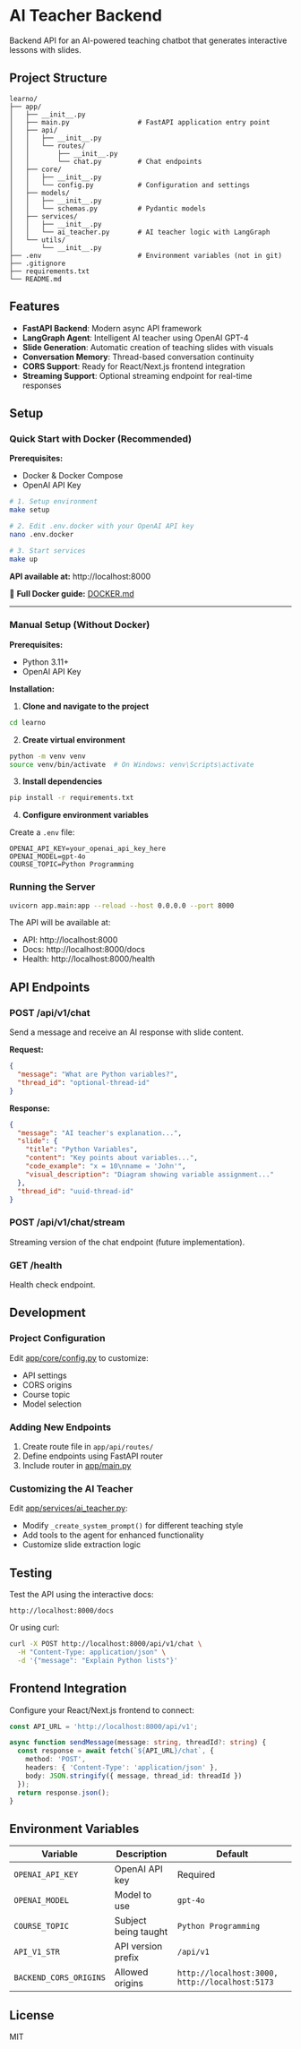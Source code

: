 # AI Teacher Backend

Backend API for an AI-powered teaching chatbot that generates interactive lessons with slides.

## Project Structure

```
learno/
├── app/
│   ├── __init__.py
│   ├── main.py                 # FastAPI application entry point
│   ├── api/
│   │   ├── __init__.py
│   │   └── routes/
│   │       ├── __init__.py
│   │       └── chat.py         # Chat endpoints
│   ├── core/
│   │   ├── __init__.py
│   │   └── config.py           # Configuration and settings
│   ├── models/
│   │   ├── __init__.py
│   │   └── schemas.py          # Pydantic models
│   ├── services/
│   │   ├── __init__.py
│   │   └── ai_teacher.py       # AI teacher logic with LangGraph
│   └── utils/
│       └── __init__.py
├── .env                        # Environment variables (not in git)
├── .gitignore
├── requirements.txt
└── README.md
```

## Features

- **FastAPI Backend**: Modern async API framework
- **LangGraph Agent**: Intelligent AI teacher using OpenAI GPT-4
- **Slide Generation**: Automatic creation of teaching slides with visuals
- **Conversation Memory**: Thread-based conversation continuity
- **CORS Support**: Ready for React/Next.js frontend integration
- **Streaming Support**: Optional streaming endpoint for real-time responses

## Setup

### Quick Start with Docker (Recommended)

**Prerequisites:**
- Docker & Docker Compose
- OpenAI API Key

```bash
# 1. Setup environment
make setup

# 2. Edit .env.docker with your OpenAI API key
nano .env.docker

# 3. Start services
make up
```

**API available at:** http://localhost:8000

📖 **Full Docker guide:** [DOCKER.md](DOCKER.md)

---

### Manual Setup (Without Docker)

**Prerequisites:**
- Python 3.11+
- OpenAI API Key

**Installation:**

1. **Clone and navigate to the project**

```bash
cd learno
```

2. **Create virtual environment**

```bash
python -m venv venv
source venv/bin/activate  # On Windows: venv\Scripts\activate
```

3. **Install dependencies**

```bash
pip install -r requirements.txt
```

4. **Configure environment variables**

Create a `.env` file:

```env
OPENAI_API_KEY=your_openai_api_key_here
OPENAI_MODEL=gpt-4o
COURSE_TOPIC=Python Programming
```

### Running the Server

```bash
uvicorn app.main:app --reload --host 0.0.0.0 --port 8000
```

The API will be available at:
- API: http://localhost:8000
- Docs: http://localhost:8000/docs
- Health: http://localhost:8000/health

## API Endpoints

### POST /api/v1/chat

Send a message and receive an AI response with slide content.

**Request:**
```json
{
  "message": "What are Python variables?",
  "thread_id": "optional-thread-id"
}
```

**Response:**
```json
{
  "message": "AI teacher's explanation...",
  "slide": {
    "title": "Python Variables",
    "content": "Key points about variables...",
    "code_example": "x = 10\nname = 'John'",
    "visual_description": "Diagram showing variable assignment..."
  },
  "thread_id": "uuid-thread-id"
}
```

### POST /api/v1/chat/stream

Streaming version of the chat endpoint (future implementation).

### GET /health

Health check endpoint.

## Development

### Project Configuration

Edit [app/core/config.py](app/core/config.py) to customize:
- API settings
- CORS origins
- Course topic
- Model selection

### Adding New Endpoints

1. Create route file in `app/api/routes/`
2. Define endpoints using FastAPI router
3. Include router in [app/main.py](app/main.py)

### Customizing the AI Teacher

Edit [app/services/ai_teacher.py](app/services/ai_teacher.py):
- Modify `_create_system_prompt()` for different teaching style
- Add tools to the agent for enhanced functionality
- Customize slide extraction logic



## Testing

Test the API using the interactive docs:
```
http://localhost:8000/docs
```

Or using curl:
```bash
curl -X POST http://localhost:8000/api/v1/chat \
  -H "Content-Type: application/json" \
  -d '{"message": "Explain Python lists"}'
```

## Frontend Integration

Configure your React/Next.js frontend to connect:

```typescript
const API_URL = 'http://localhost:8000/api/v1';

async function sendMessage(message: string, threadId?: string) {
  const response = await fetch(`${API_URL}/chat`, {
    method: 'POST',
    headers: { 'Content-Type': 'application/json' },
    body: JSON.stringify({ message, thread_id: threadId })
  });
  return response.json();
}
```

## Environment Variables

| Variable | Description | Default |
|----------|-------------|---------|
| `OPENAI_API_KEY` | OpenAI API key | Required |
| `OPENAI_MODEL` | Model to use | `gpt-4o` |
| `COURSE_TOPIC` | Subject being taught | `Python Programming` |
| `API_V1_STR` | API version prefix | `/api/v1` |
| `BACKEND_CORS_ORIGINS` | Allowed origins | `http://localhost:3000, http://localhost:5173` |

## License

MIT
